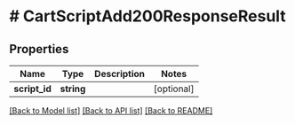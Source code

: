 # # CartScriptAdd200ResponseResult

## Properties

Name | Type | Description | Notes
------------ | ------------- | ------------- | -------------
**script_id** | **string** |  | [optional]

[[Back to Model list]](../../README.md#models) [[Back to API list]](../../README.md#endpoints) [[Back to README]](../../README.md)
